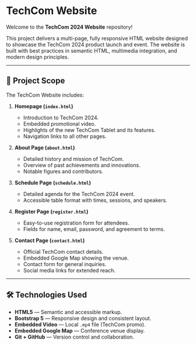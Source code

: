 # TechCom Website

Welcome to the **TechCom 2024 Website** repository!

This project delivers a multi-page, fully responsive HTML website designed to showcase the TechCom 2024 product launch and event. The website is built with best practices in semantic HTML, multimedia integration, and modern design principles.

---

## 🌟 Project Scope

The TechCom Website includes:

1. **Homepage (`index.html`)**
   - Introduction to TechCom 2024.
   - Embedded promotional video.
   - Highlights of the new TechCom Tablet and its features.
   - Navigation links to all other pages.

2. **About Page (`about.html`)**
   - Detailed history and mission of TechCom.
   - Overview of past achievements and innovations.
   - Notable figures and contributors.

3. **Schedule Page (`schedule.html`)**
   - Detailed agenda for the TechCom 2024 event.
   - Accessible table format with times, sessions, and speakers.

4. **Register Page (`register.html`)**
   - Easy-to-use registration form for attendees.
   - Fields for name, email, password, and agreement to terms.

5. **Contact Page (`contact.html`)**
   - Official TechCom contact details.
   - Embedded Google Map showing the venue.
   - Contact form for general inquiries.
   - Social media links for extended reach.

---

## 🛠️ Technologies Used

- **HTML5** — Semantic and accessible markup.
- **Bootstrap 5** — Responsive design and consistent layout.
- **Embedded Video** — Local `.mp4` file (TechCom promo).
- **Embedded Google Map** — Conference venue display.
- **Git + GitHub** — Version control and collaboration.